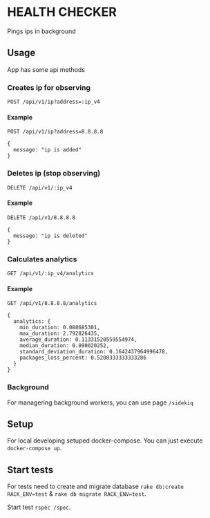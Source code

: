 # HEALTH CHECKER
Pings ips in background

## Usage
App has some api methods

### Creates ip for observing
`POST /api/v1/ip?address=:ip_v4`

#### Example
```
POST /api/v1/ip?address=8.8.8.8

{
  message: "ip is added"
}
````

### Deletes ip (stop observing)
`DELETE /api/v1/:ip_v4`

#### Example
```
DELETE /api/v1/8.8.8.8

{
  message: "ip is deleted"
}
```

### Calculates analytics
`GET /api/v1/:ip_v4/analytics`

#### Example

```
GET /api/v1/8.8.8.8/analytics

{
  analytics: {
    min_duration: 0.088685301,
    max_duration: 2.792826435,
    average_duration: 0.11331520559554974,
    median_duration: 0.090020252,
    standard_deviation_duration: 0.1642437964996478,
    packages_loss_percent: 0.5208333333333286
  }
}
```

### Background
For managering background workers, you can use page `/sidekiq`


## Setup
For local developing setuped docker-compose. You can just execute `docker-compose up`.

## Start tests
For tests need to create and migrate database `rake db:create RACK_ENV=test` & `rake db migrate RACK_ENV=test`.

Start test `rspec /spec`.
